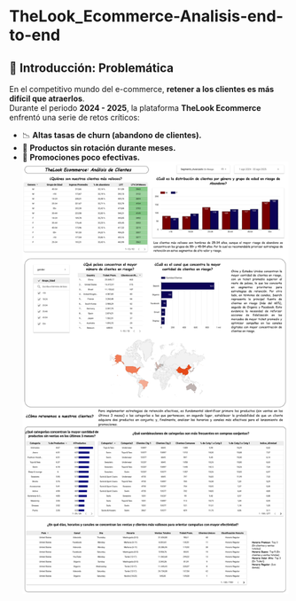 # TheLook_Ecommerce-Analisis-end-to-end
## 📌 Introducción: Problemática  
En el competitivo mundo del e-commerce, **retener a los clientes es más difícil que atraerlos**.  
Durante el periodo **2024 - 2025**, la plataforma **TheLook Ecommerce** enfrentó una serie de retos críticos:  

- 📉 **Altas tasas de churn (abandono de clientes).**  
- 🛑 **Productos sin rotación durante meses.**  
- 🎯 **Promociones poco efectivas.**  
![](https://github.com/frankcc1/TheLook_Ecommerce-Analisis-end-to-end/blob/main/Reporte_TheLookEcommerce.jpg)
